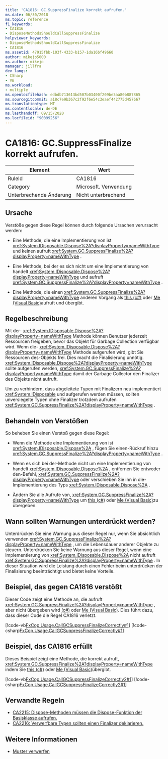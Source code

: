 ```yaml
---
title: 'CA1816: GC.SuppressFinalize korrekt aufrufen.'
ms.date: 06/30/2018
ms.topic: reference
f1_keywords:
- CA1816
- DisposeMethodsShouldCallSuppressFinalize
helpviewer_keywords:
- DisposeMethodsShouldCallSuppressFinalize
- CA1816
ms.assetid: 47915fbb-103f-4333-b157-1da16bf49660
author: mikejo5000
ms.author: mikejo
manager: jillfra
dev_langs:
- CSharp
- VB
ms.workload:
- multiple
ms.openlocfilehash: edbdb713613bd507b03400f209be5aa80b887865
ms.sourcegitcommit: a18c7e9b367c2f92f6e54c3eaef442775d457667
ms.translationtype: MT
ms.contentlocale: de-DE
ms.lasthandoff: 09/15/2020
ms.locfileid: "90099256"
---
```

# <a name="ca1816-call-gcsuppressfinalize-correctly"></a>CA1816: GC.SuppressFinalize korrekt aufrufen.

|Element|Wert|
|-|-|
|RuleId|CA1816|
|Category|Microsoft. Verwendung|
|Unterbrechende Änderung|Nicht unterbrechend|

## <a name="cause"></a>Ursache

Verstöße gegen diese Regel können durch folgende Ursachen verursacht werden:

- Eine Methode, die eine Implementierung von ist <xref:System.IDisposable.Dispose%2A?displayProperty=nameWithType> und keinen aufruft <xref:System.GC.SuppressFinalize%2A?displayProperty=nameWithType> .

- Eine Methode, bei der es sich nicht um eine Implementierung von handelt <xref:System.IDisposable.Dispose%2A?displayProperty=nameWithType> und aufruft <xref:System.GC.SuppressFinalize%2A?displayProperty=nameWithType> .

- Eine Methode, die einen <xref:System.GC.SuppressFinalize%2A?displayProperty=nameWithType> anderen Vorgang als [this (c#)](/dotnet/csharp/language-reference/keywords/this) oder [Me (Visual Basic)](/dotnet/visual-basic/programming-guide/program-structure/me-my-mybase-and-myclass#me)aufruft und übergibt.

## <a name="rule-description"></a>Regelbeschreibung

Mit der- <xref:System.IDisposable.Dispose%2A?displayProperty=nameWithType> Methode können Benutzer jederzeit Ressourcen freigeben, bevor das Objekt für Garbage Collection verfügbar wird. Wenn die- <xref:System.IDisposable.Dispose%2A?displayProperty=nameWithType> Methode aufgerufen wird, gibt Sie Ressourcen des-Objekts frei. Dies macht die Finalisierung unnötig. <xref:System.IDisposable.Dispose%2A?displayProperty=nameWithType> sollte aufgerufen werden, <xref:System.GC.SuppressFinalize%2A?displayProperty=nameWithType> damit der Garbage Collector den Finalizer des Objekts nicht aufruft.

Um zu verhindern, dass abgeleitete Typen mit Finalizern neu implementiert <xref:System.IDisposable> und aufgerufen werden müssen, sollten unversiegelte Typen ohne Finalizer trotzdem aufrufen <xref:System.GC.SuppressFinalize%2A?displayProperty=nameWithType> .

## <a name="how-to-fix-violations"></a>Behandeln von Verstößen

So beheben Sie einen Verstoß gegen diese Regel:

- Wenn die Methode eine Implementierung von ist <xref:System.IDisposable.Dispose%2A> , fügen Sie einen-Rückruf hinzu <xref:System.GC.SuppressFinalize%2A?displayProperty=nameWithType> .

- Wenn es sich bei der-Methode nicht um eine Implementierung von handelt <xref:System.IDisposable.Dispose%2A> , entfernen Sie entweder den-Befehl, <xref:System.GC.SuppressFinalize%2A?displayProperty=nameWithType> oder verschieben Sie ihn in die-Implementierung des Typs <xref:System.IDisposable.Dispose%2A> .

- Ändern Sie alle Aufrufe von, <xref:System.GC.SuppressFinalize%2A?displayProperty=nameWithType> um [this (c#)](/dotnet/csharp/language-reference/keywords/this) oder [Me (Visual Basic)](/dotnet/visual-basic/programming-guide/program-structure/me-my-mybase-and-myclass#me)zu übergeben.

## <a name="when-to-suppress-warnings"></a>Wann sollten Warnungen unterdrückt werden?

Unterdrücken Sie eine Warnung aus dieser Regel nur, wenn Sie absichtlich verwenden <xref:System.GC.SuppressFinalize%2A?displayProperty=nameWithType> , um die Lebensdauer anderer Objekte zu steuern. Unterdrücken Sie keine Warnung aus dieser Regel, wenn eine Implementierung von <xref:System.IDisposable.Dispose%2A> nicht aufruft <xref:System.GC.SuppressFinalize%2A?displayProperty=nameWithType> . In dieser Situation wird die Leistung durch einen Fehler beim unterdrücken der Finalisierung beeinträchtigt und bietet keine Vorteile.

## <a name="example-that-violates-ca1816"></a>Beispiel, das gegen CA1816 verstößt

Dieser Code zeigt eine Methode an, die aufruft <xref:System.GC.SuppressFinalize%2A?displayProperty=nameWithType> , aber nicht übergeben wird [(c#)](/dotnet/csharp/language-reference/keywords/this) oder [Me (Visual Basic)](/dotnet/visual-basic/programming-guide/program-structure/me-my-mybase-and-myclass#me). Dies führt dazu, dass dieser Code die Regel CA1816 verletzt.

[!code-vb[FxCop.Usage.CallGCSuppressFinalizeCorrectly#1](../code-quality/codesnippet/VisualBasic/ca1816-call-gc-suppressfinalize-correctly_1.vb)]
[!code-csharp[FxCop.Usage.CallGCSuppressFinalizeCorrectly#1](../code-quality/codesnippet/CSharp/ca1816-call-gc-suppressfinalize-correctly_1.cs)]

## <a name="example-that-satisfies-ca1816"></a>Beispiel, das CA1816 erfüllt

Dieses Beispiel zeigt eine Methode, die korrekt aufruft, <xref:System.GC.SuppressFinalize%2A?displayProperty=nameWithType> indem Sie [this (c#)](/dotnet/csharp/language-reference/keywords/this) oder [Me (Visual Basic)](/dotnet/visual-basic/programming-guide/program-structure/me-my-mybase-and-myclass#me)übergibt.

[!code-vb[FxCop.Usage.CallGCSuppressFinalizeCorrectly2#1](../code-quality/codesnippet/VisualBasic/ca1816-call-gc-suppressfinalize-correctly_2.vb)]
[!code-csharp[FxCop.Usage.CallGCSuppressFinalizeCorrectly2#1](../code-quality/codesnippet/CSharp/ca1816-call-gc-suppressfinalize-correctly_2.cs)]

## <a name="related-rules"></a>Verwandte Regeln

- [CA2215: Dispose-Methoden müssen die Dispose-Funktion der Basisklasse aufrufen.](../code-quality/ca2215.md)
- [CA2216: Verwerfbare Typen sollten einen Finalizer deklarieren.](../code-quality/ca2216.md)

## <a name="see-also"></a>Weitere Informationen

- [Muster verwerfen](/dotnet/standard/design-guidelines/dispose-pattern)

